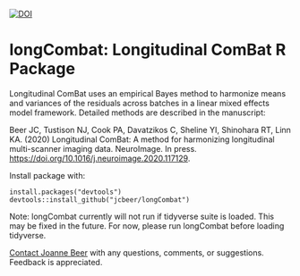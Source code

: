 [![DOI](https://zenodo.org/badge/DOI/10.5281/zenodo.3936045.svg)](https://doi.org/10.5281/zenodo.3936045)

# longCombat: Longitudinal ComBat R Package

Longitudinal ComBat uses an empirical Bayes method to harmonize means and variances of the residuals across batches in a linear mixed effects model framework. Detailed methods are described in the manuscript: 

Beer JC, Tustison NJ, Cook PA, Davatzikos C, Sheline YI, Shinohara RT, Linn KA. (2020) Longitudinal ComBat: A method for harmonizing longitudinal multi-scanner imaging data. NeuroImage. In press. https://doi.org/10.1016/j.neuroimage.2020.117129.

Install package with: 
```{r, include=FALSE}
install.packages("devtools")
devtools::install_github("jcbeer/longCombat")
```

Note: longCombat currently will not run if tidyverse suite is loaded. This may be fixed in the future. For now, please run longCombat before loading tidyverse.

[Contact Joanne Beer](mailto:joannecbeer@gmail.com?subject=[GitHub]%20longCombat) with any questions, comments, or suggestions. Feedback is appreciated. 